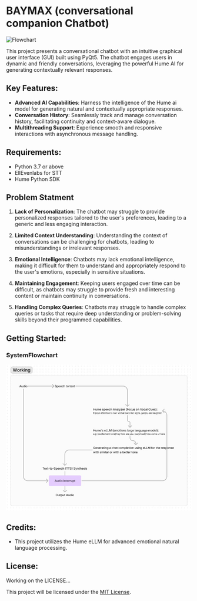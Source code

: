 # BAYMAX (conversational companion Chatbot) 

![Flowchart](https://cdn.discordapp.com/attachments/1078212576879587370/1216993647271346226/baymaxxx-removebg-preview.png?ex=663135e8&is=662fe468&hm=b2a073f10ba5f89882569309a52e21e4d63833c70fc5030a23cae82b313458cb&)

This project presents a conversational chatbot with an intuitive graphical user interface (GUI) built using PyQt5. The chatbot engages users in dynamic and friendly conversations, leveraging the powerful Hume AI  for generating contextually relevant responses.

## Key Features:

- **Advanced AI Capabilities**: Harness the intelligence of the Hume ai model for generating natural and contextually appropriate responses.
- **Conversation History**: Seamlessly track and manage conversation history, facilitating continuity and context-aware dialogue.
- **Multithreading Support**: Experience smooth and responsive interactions with asynchronous message handling.

## Requirements:

- Python 3.7 or above
- EllEvenlabs for STT
- Hume Python SDK

## Problem Statment 
1. **Lack of Personalization**: The chatbot may struggle to provide personalized responses tailored to the user's preferences, leading to a generic and less engaging interaction.

2. **Limited Context Understanding**: Understanding the context of conversations can be challenging for chatbots, leading to misunderstandings or irrelevant responses.

3. **Emotional Intelligence**: Chatbots may lack emotional intelligence, making it difficult for them to understand and appropriately respond to the user's emotions, especially in sensitive situations.

4. **Maintaining Engagement**: Keeping users engaged over time can be difficult, as chatbots may struggle to provide fresh and interesting content or maintain continuity in conversations.

5. **Handling Complex Queries**: Chatbots may struggle to handle complex queries or tasks that require deep understanding or problem-solving skills beyond their programmed capabilities.


## Getting Started:

### SystemFlowchart 

![Flowchart](Project_Details/hume-flowchart.jpg)





## Credits:

- This project utilizes the Hume eLLM for advanced emotional natural language processing.

## License:

Working on the LICENSE...

This project will be licensed under the [MIT License](LICENSE). 
